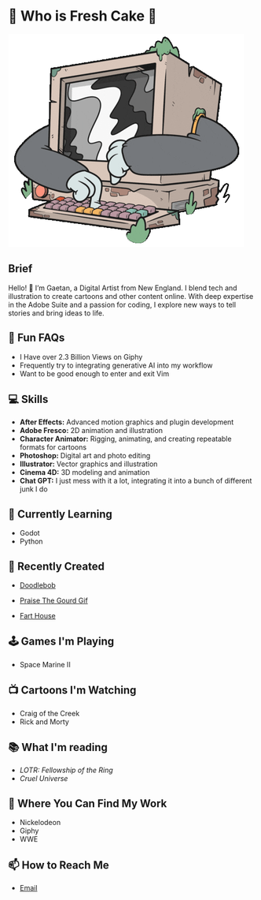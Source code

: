 # 🍰 Who is Fresh Cake 🍰

![image](Screentime.GIF)

## Brief
Hello! 👋 I’m Gaetan, a Digital Artist from New England. I blend tech and illustration to create cartoons and other content online. With deep expertise in the Adobe Suite and a passion for coding, I explore new ways to tell stories and bring ideas to life.

## 🤩 Fun FAQs
- I Have over 2.3 Billion Views on Giphy
- Frequently try to integrating generative AI into my workflow
- Want to be good enough to enter and exit Vim

## 💻 Skills

- **After Effects:** Advanced motion graphics and plugin development
- **Adobe Fresco:** 2D animation and illustration
- **Character Animator:** Rigging, animating, and creating repeatable formats for cartoons
- **Photoshop:** Digital art and photo editing
- **Illustrator:** Vector graphics and illustration
- **Cinema 4D:** 3D modeling and animation
- **Chat GPT:** I just mess with it a lot, integrating it into a bunch of different junk I do

## 🌱 Currently Learning
- Godot
- Python

## 🎨 Recently Created

- [Doodlebob](https://www.youtube.com/playlist?list=PLX34qDh_nH5G5kOzGykl-cDy_gixcQ23J)

- [Praise The Gourd Gif](https://media.giphy.com/media/TivJ7D5P2OXJxGqhmD/giphy.gif)

- [Fart House](https://fresh-cake.itch.io/fart-house)

## 🕹️ Games I'm Playing
- Space Marine II

## 📺 Cartoons I'm Watching
- Craig of the Creek
- Rick and Morty

## 📚 What I'm reading
- *LOTR: Fellowship of the Ring*
- *Cruel Universe*

## 📁 Where You Can Find My Work
- Nickelodeon
- Giphy
- WWE

## 📫 How to Reach Me

- [Email](mailto:gaetan@freshcake.wtf)
